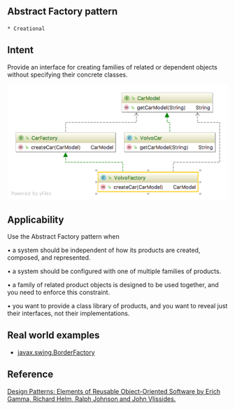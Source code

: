 ## Abstract Factory pattern
    * Creational

## Intent
Provide an interface for creating families of related or dependent objects without specifying their concrete classes.

![alt text](./doc/views/abstract-factory.png "Abstract Factory")

## Applicability

Use the Abstract Factory pattern when 

• a system should be independent of how its products are created, composed, and represented. 

• a system should be configured with one of multiple families of products. 

• a family of related product objects is designed to be used together, and you need to enforce this constraint. 

• you want to provide a class library of products, and you want to reveal just their interfaces, not their 
implementations.

## Real world examples

* [javax.swing.BorderFactory](https://docs.oracle.com/javase/8/docs/api/javax/swing/BorderFactory.html)

## Reference
[Design Patterns: Elements of Reusable Object-Oriented Software by Erich Gamma, Richard Helm, Ralph Johnson and John Vlissides.](https://www.amazon.com/Design-Patterns-Elements-Reusable-Object-Oriented/dp/0201633612/)